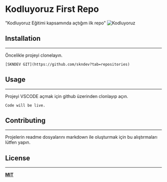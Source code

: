 # Kodluyoruz First Repo

"Kodluyoruz Eğitimi kapsamında açtığım ilk repo"
![Kodluyoruz](https://pbs.twimg.com/profile_images/1649083276609331200/DGJgUipJ_400x400.jpg)

## Installation

---

Öncelikle projeyi clonelayın.

```
[SKNDEV GIT](https://github.com/skndev?tab=repositories)
```

## Usage

---

Projeyi VSCODE açmak için github üzerinden clonlayıp açın.

```
Code will be live.
```

## Contributing

---

Projelerin readme dosyalarını markdown ile oluşturmak için bu alıştırmaları lütfen yapın.

## License

---

**[MIT](https://choosealicense.com/licenses/mit/)**
